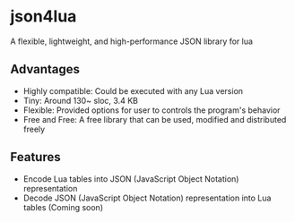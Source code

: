 # json4lua
 A flexible, lightweight, and high-performance JSON library for lua

## Advantages
* Highly compatible: Could be executed with any Lua version
* Tiny: Around 130~ sloc, 3.4 KB
* Flexible: Provided options for user to controls the program's behavior
* Free and Free: A free library that can be used, modified and distributed freely

## Features
* Encode Lua tables into JSON (JavaScript Object Notation) representation
* Decode JSON (JavaScript Object Notation) representation into Lua tables (Coming soon)
